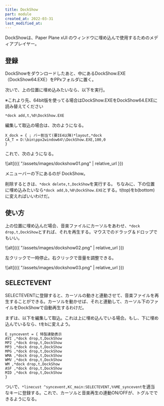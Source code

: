 ```yaml
---
title: DockShow
part: module
created_at: 2022-03-31
last_modified_at: 
---
```

DockShowは、Paper Plane xUI のウィンドウに埋め込んで使用するためのメディアプレイヤー。

## 登録

DockShowをダウンロードしたあと、中にあるDockShow.EXE（DockShow64.EXE）をPPxフォルダに置く。

次いで、上の位置に埋め込みたいなら、以下を実行。

※これより先、64bit版を使ってる場合はDockShow.EXEをDockShow64.EXEに読み替えてください

```text
*dock add,t,%0\DockShow.EXE
```

編集して取込の場合は、次のようになる。

```text
X_dock = { ; バー割当て(要IE4以降)*layout,*dock
CA_T = D:\bin\ppx2window64\\DockShow.EXE,100,0
}
```

これで、次のようになる。

![alt]({{ "/assets/images/dockshow01.png" | relative_url }})

メニューバーの下にあるのが DockShow。

削除するときは、`*dock delete,t,DockShow`を実行する。
ちなみに、下の位置に埋め込みたいなら`*dock add,b,%0\DockShow.EXE`とする。t(top)をb(bottom)に変えればいいわけだ。

## 使い方

上の位置に埋め込んだ場合、音楽ファイルにカーソルをあわせ、`*dock drop,t,DockShow`とすれば、それを再生する。マウスでのドラッグ＆ドロップでもいい。

![alt]({{ "/assets/images/dockshow02.png" | relative_url }})

 左クリックで一時停止。右クリックで音量を調整できる。

![alt]({{ "/assets/images/dockshow03.png" | relative_url }})

## SELECTEVENT

SELECTEVENTに登録すると、カーソルの動きと連動させて、音楽ファイルを再生することができる。カーソルを動かせば、それと連動して、カーソル下のファイルをDockShowで自動再生するわけだ。

まずは、以下を編集して取込。これは上に埋め込んでいる場合。もし、下に埋め込んでいるなら、tをbに変えよう。

```text
E_syncevent = { 特製連動表示
AVI ,*dock drop,t,DockShow
MP2 ,*dock drop,t,DockShow
MP3 ,*dock drop,t,DockShow
MPG ,*dock drop,t,DockShow
WMA ,*dock drop,t,DockShow
WMV ,*dock drop,t,DockShow
WM ,*dock drop,t,DockShow
ASF ,*dock drop,t,DockShow
MID ,*dock drop,t,DockShow
}
```

ついで、`*linecust ^syncevent,KC_main:SELECTEVENT,%%ME_syncevent`を適当なキーに登録する。これで、カーソルと音楽再生の連動ON/OFFが、トグルでできるようになる。

